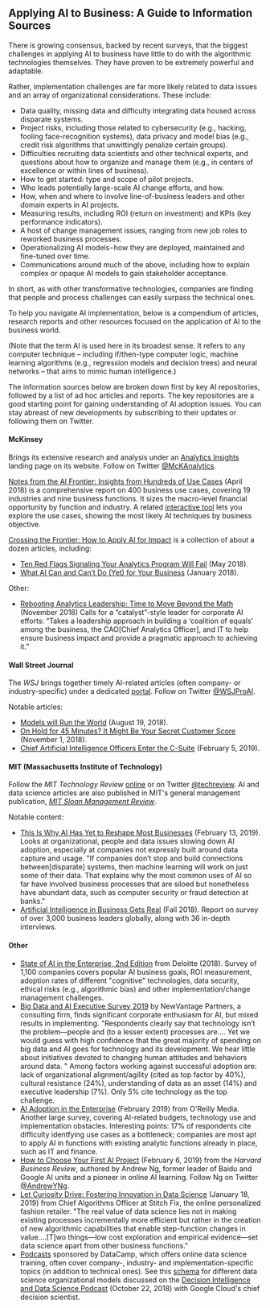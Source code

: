 ## Applying AI to Business: A Guide to Information Sources

There is growing consensus, backed by recent surveys, that the biggest challenges in applying AI to business have little to do with the algorithmic technologies themselves.  They have proven to be extremely powerful and adaptable.

Rather, implementation challenges are far more likely related to data issues and an array of organizational considerations.  These include: 

-	 Data quality, missing data and difficulty integrating data housed across disparate systems.  
-	 Project risks, including those related to cybersecurity (e.g., hacking, fooling face-recognition systems), data privacy and model bias (e.g., credit risk algorithms that unwittingly penalize certain groups).  
-	 Difficulties recruiting data scientists and other technical experts, and questions about how to organize and manage them (e.g., in centers of excellence or within lines of business).   
-  How to get started: type and scope of pilot projects. 
-  Who leads potentially large-scale AI change efforts, and how.
-	 How, when and where to involve line-of-business leaders and other domain experts in AI projects.    
-  Measuring results, including ROI (return on investment) and KPIs (key performance indicators).   
-  A host of change management issues, ranging from new job roles to reworked business processes. 
-  Operationalizing AI models - how they are deployed, maintained and fine-tuned over time.
-  Communications around much of the above, including how to explain complex or opaque AI models to gain stakeholder acceptance.

In short, as with other transformative technologies, companies are finding that people and process challenges can easily surpass the technical ones. 

To help you navigate AI implementation, below is a compendium of articles, research reports and other resources focused on the application of AI to the business world.  

(Note that the term AI is used here in its broadest sense.  It refers to any computer technique – including if/then-type computer logic, machine learning algorithms (e.g., regression models and decision trees) and neural networks – that aims to mimic human intelligence.)

The information sources below are broken down first by key AI repositories, followed by a list of ad hoc articles and reports.  The key repositories are a good starting point for gaining understanding of AI adoption issues.  You can stay abreast of new developments by subscribing to their updates or following them on Twitter.  


#### McKinsey
Brings its extensive research and analysis under an [Analytics Insights](https://www.mckinsey.com/business-functions/mckinsey-analytics/our-insights) landing page on its website. Follow on Twitter [@McKAnalytics](https://twitter.com/McKAnalytics). 

[Notes from the AI Frontier: Insights from Hundreds of Use Cases]( https://www.mckinsey.com/~/media/mckinsey/featured%20insights/artificial%20intelligence/notes%20from%20the%20ai%20frontier%20applications%20and%20value%20of%20deep%20learning/notes-from-the-ai-frontier-insights-from-hundreds-of-use-cases-discussion-paper.ashx) (April 2018) is a comprehensive report on 400 business use cases, covering 19 industries and nine business functions.  It sizes the macro-level financial opportunity by function and industry.  A related [interactive tool](https://www.mckinsey.com/featured-insights/artificial-intelligence/visualizing-the-uses-and-potential-impact-of-ai-and-other-analytics) lets you explore the use cases, showing the most likely AI techniques by business objective.  

[Crossing the Frontier: How to Apply AI for Impact](https://www.mckinsey.com/business-functions/mckinsey-analytics/our-insights/crossing-the-frontier-how-to-apply-ai-for-impact) is a collection of about a dozen articles, including:   
- [Ten Red Flags Signaling Your Analytics Program Will Fail](https://www.mckinsey.com/business-functions/mckinsey-analytics/our-insights/ten-red-flags-signaling-your-analytics-program-will-fail) (May 2018).  
- [What AI Can and Can’t Do (Yet) for Your Business](https://www.mckinsey.com/business-functions/mckinsey-analytics/our-insights/what-ai-can-and-cant-do-yet-for-your-business) (January 2018).   

Other:

- [Rebooting Analytics Leadership: Time to Move Beyond the Math](https://www.mckinsey.com/business-functions/mckinsey-analytics/our-insights/rebooting-analytics-leadership-time-to-move-beyond-the-math?cid=other-eml-alt-mcq-mck&hlkid=65aeb63c895146e9a10b289157b501f4&hctky=11282110&hdpid=8b79160b-45f7-46e8-a7cd-00455a50b348) (November 2018) Calls for a “catalyst”-style leader for corporate AI efforts: “Takes a leadership approach in building a ‘coalition of equals’
among the business, the CAO[Chief Analytics Officer], and IT to help ensure business impact and provide a pragmatic approach to achieving it.”

#### Wall Street Journal
The _WSJ_ brings together timely AI-related articles (often company- or industry-specific) under a dedicated [portal](https://www.wsj.com/pro/artificial-intelligence).  Follow on Twitter [@WSJProAI](https://twitter.com/WSJProAI).  
  
Notable articles:  
- [Models will Run the World](https://www.wsj.com/articles/models-will-run-the-world-1534716720) (August 19, 2018).  
- [On Hold for 45 Minutes? It Might Be Your Secret Customer Score](https://www.wsj.com/articles/on-hold-for-45-minutes-it-might-be-your-secret-customer-score-1541084656) (November 1, 2018). 
- [Chief Artificial Intelligence Officers Enter the C-Suite](https://www.wsj.com/articles/chief-artificial-intelligence-officers-enter-the-c-suite-11548756000) (February 5, 2019).    


#### MIT (Massachusetts Institute of Technology) 
Follow the _MIT Technology Review_ [online](https://www.technologyreview.com/) or on Twitter [@techreview]( https://twitter.com/techreview).  AI and data science articles are also published in MIT's general management publication, [_MIT Sloan Management Review_]( https://sloanreview.mit.edu/topic/data-and-analytics/).  

Notable content:

- [This Is Why AI Has Yet to Reshape Most Businesses](https://www.technologyreview.com/s/612897/this-is-why-ai-has-yet-to-reshape-most-businesses/?utm_medium=tr_social&utm_campaign=site_visitor.unpaid.engagement&utm_source=twitter) (February 13, 2019). Looks at organizational, people and data issues slowing down AI adoption, especially at companies not expressly built around data capture and usage.  "If companies don’t stop and build connections between[disparate] systems, then machine learning will work on just some of their data. That explains why the most common uses of AI so far have involved business processes that are siloed but nonetheless have abundant data, such as computer security or fraud detection at banks."   
- [Artificial Intelligence in Business Gets Real](https://sloanreview.mit.edu/projects/artificial-intelligence-in-business-gets-real/)  (Fall 2018).  Report on survey of over 3,000 business leaders globally, along with 36 in-depth interviews. 

#### Other 
- [ State of AI in the Enterprise, 2nd Edition]( https://www2.deloitte.com/content/dam/insights/us/articles/4780_State-of-AI-in-the-enterprise/DI_State-of-AI-in-the-enterprise-2nd-ed.pdf)  from Deloitte (2018).  Survey of 1,100 companies covers popular AI business goals, ROI measurement, adoption rates of different "cognitive" technologies, data security, ethical risks (e.g., algorithmic bias) and other implementation/change management challenges.  
- [Big Data and AI Executive Survey 2019](http://newvantage.com/wp-content/uploads/2018/12/Big-Data-Executive-Survey-2019-Findings-Updated-010219-1.pdf?utm_campaign=Data_Elixir&utm_medium=email&utm_source=Data_Elixir_220) by NewVantage Partners, a consulting firm, finds significant corporate enthusiasm for AI, but mixed results in implementing.  "Respondents clearly say that technology isn’t the problem—people and (to a lesser extent) processes are.… Yet we would guess with high confidence that the great majority of spending on big data and AI goes for technology and its development. We hear little about initiatives devoted to changing human attitudes and behaviors around data. " Among factors working against successful adoption are: lack of organizational alignment/agility (cited as top factor by 40%), cultural resistance (24%), understanding of data as an asset (14%) and executive leadership (7%).  Only 5% cite technology as the top challenge. 
- [AI Adoption in the Enterprise](https://www.oreilly.com/data/free/ai-adoption-in-the-enterprise.csp) (February 2019) from O'Reilly Media. Another large survey, covering AI-related budgets, technology use and implementation obstacles.  Interesting points: 17% of respondents cite difficulty identfying use cases as a bottleneck; companies are most apt to apply AI in functions with existing analytic functions already in place, such as IT and finance.    
- [How to Choose Your First AI Project](https://hbr.org/2019/02/how-to-choose-your-first-ai-project) (February 6, 2019) from the _Harvard Business Review_, authored by Andrew Ng, former leader of Baidu and Google AI units and a pioneer in online AI learning. Follow Ng on Twitter [@AndrewYNg](https://twitter.com/AndrewYNg).
- [Let Curiosity Drive: Fostering Innovation in Data Science](https://multithreaded.stitchfix.com/blog/2019/01/18/fostering-innovation-in-data-science/) (January 18, 2019) from Chief Algorithms Officer at Stitch Fix, the online personalized fashion retailer. "The real value of data science lies not in making existing processes incrementally more efficient but rather in the creation of new algorithmic capabilities that enable step-function changes in value....[T]wo things—low cost exploration and empirical evidence—set data science apart from other business functions."  
- [Podcasts](https://www.datacamp.com/community/podcast) sponsored by DataCamp, which offers online data science training, often cover company-, industry- and implementation-specific topics (in addition to technical ones). See this [schema](https://github.com/robjm16/Business_Applications_Compendium/blob/master/Org_Model_for_DS_Implementation.JPG) for different data science organizational models discussed on the [Decision Intelligence and Data Science Podcast](https://www.datacamp.com/community/podcast/decision-intelligence-data-science) (October 22, 2018) with Google Cloud's chief decision scientist.  

